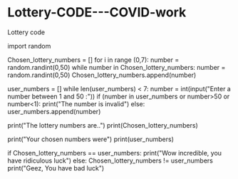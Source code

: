 # Lottery-CODE---COVID-work
Lottery code

import random

Chosen_lottery_numbers = []
for i in range (0,7):
  number = random.randint(0,50)
  while number in Chosen_lottery_numbers:
    number = random.randint(0,50)
  Chosen_lottery_numbers.append(number)

user_numbers = []
while len(user_numbers) < 7:
  number = int(input("Enter a number between 1 and 50 :"))
  if (number in user_numbers or number>50 or number<1):
    print("The number is invalid")
  else:
    user_numbers.append(number)

    
print("The lottery numbers are..")
print(Chosen_lottery_numbers)

print("Your chosen numbers were")
print(user_numbers)

if Chosen_lottery_numbers == user_numbers:
  print("Wow incredible, you have ridiculous luck")
else:
  Chosen_lottery_numbers != user_numbers
  print("Geez, You have bad luck")
